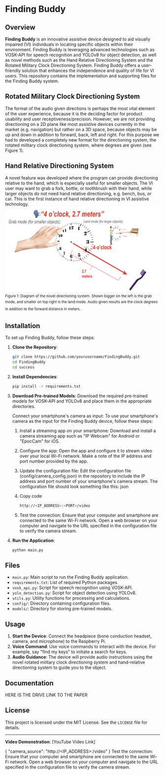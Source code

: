 # Finding Buddy

## Overview
**Finding Buddy** is an innovative assistive device designed to aid visually impaired (VI) individuals in locating specific objects within their environment. Finding Buddy is leveraging advanced technologies such as VOSK-API for speech recognition and YOLOv8 for object detection, as well as novel methods such as the Hand Relative Directioning System and the Rotated Military Clock Directioning System. Finding Buddy offers a user-friendly solution that enhances the independence and quality of life for VI users. This repository contains the implementation and supporting files for the Finding Buddy system.

## Rotated Military Clock Directioning System
The format of the audio given directions is perhaps the most vital element of the user experience, because it is the deciding factor for product usability and user receptiveness/precision. However, we are not providing directioning on a 2D plane like most assistive devices currently in the market (e.g. navigation) but rather on a 3D space, because objects may be up and down in addition to forward, back, left and right. For this purpose we had to developed a completely new format for the directioning system, the rotated military clock directioning system, where degrees are given (see Figure 1).

## Hand Relative Directioning System
A novel feature was developed where the program can provide directioning relative to the hand, which is especially useful for smaller objects. The VI user may want to grab a fork, bottle, or toothbrush with their hand, while larger objects do not need hand relative directioning, e.g. bench, bus, or car. This is the first instance of hand relative directioning in VI assistive technology.
<img src="images/figure1.png" alt="Figure 1" width="600"/>
<sup>Figure 1: Diagram of the novel directioning system. Shown bigger on the left is the grab mode, and smaller on top right is the land mode. Audio given results are the clock degrees in addition to the forward distance in meters.<sup/>



## Installation
To set up Finding Buddy, follow these steps:

1. **Clone the Repository**:
    ```bash
    git clone https://github.com/yourusername/FindingBuddy.git
    cd FindingBuddy
    cd success
    ```

2. **Install Dependencies**:
    ```bash
    pip install -r requirements.txt
    ```

3. **Download Pre-trained Models**:
    Download the required pre-trained models for VOSK-API and YOLOv8 and place them in the appropriate directories.

   Connect your smartphone's camera as input:
   To use your smartphone's camera as the input for the Finding Buddy device, follow these steps:

    1. Install a streaming app on your smartphone: Download and install a camera streaming app such as "IP Webcam" for Android or "EpocCam" for iOS.
    2. Configure the app: Open the app and configure it to stream video over your local Wi-Fi network. Make a note of the IP address and port number provided by the app.
    3. Update the configuration file: Edit the configuration file (config/camera_config.json) in the repository to include the IP address and port number of your smartphone's camera stream. The configuration file should look something like this:
json
    4. Copy code
   
        ```bash
        http://<IP_ADDRESS>:<PORT>/video
        ```

    6. Test the connection: Ensure that your computer and smartphone are connected to the same Wi-Fi network. Open a web browser on your computer and navigate to the URL specified in the configuration file to verify the camera stream.

6. **Run the Application**:
    ```bash
    python main.py
    ```

## Files
- `main.py`: Main script to run the Finding Buddy application.
- `requirements.txt`: List of required Python packages.
- `vosk_api.py`: Script for speech recognition using VOSK-API.
- `yolo_detection.py`: Script for object detection using YOLOv8.
- `utils.py`: Utility functions for processing and calculations.
- `config/`: Directory containing configuration files.
- `models/`: Directory for storing pre-trained models.

## Usage
1. **Start the Device**:
    Connect the headpiece (bone conduction headset, camera, and microphone) to the Raspberry Pi.
2. **Voice Command**:
    Use voice commands to interact with the device. For example, say "find my keys" to initiate a search for keys.
3. **Audio Guidance**:
    The device will provide audio instructions using the novel rotated military clock directioning system and hand-relative directioning system to guide you to the object.

## Documentation
HERE IS THE DRIVE LINK TO THE PAPER

## License
This project is licensed under the MIT License. See the `LICENSE` file for details.

---

**Video Demonstration**: [YouTube Video Link]

{
    "camera_source": "http://<IP_ADDRESS>:<PORT>/video"
}
Test the connection: Ensure that your computer and smartphone are connected to the same Wi-Fi network. Open a web browser on your computer and navigate to the URL specified in the configuration file to verify the camera stream.
